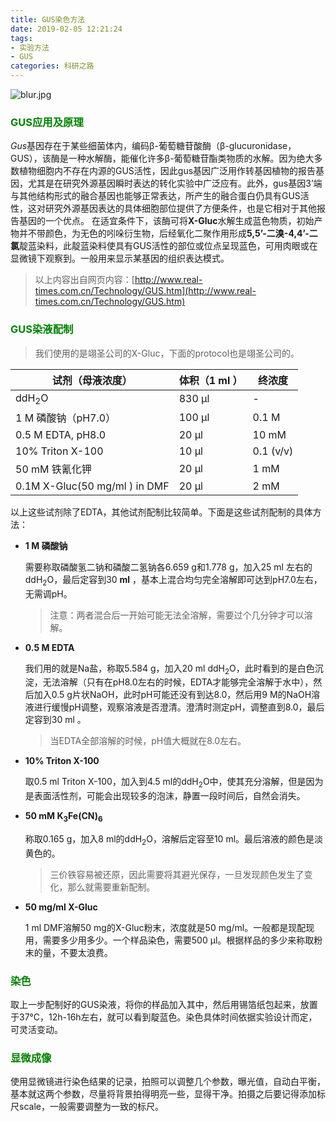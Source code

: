 ```yaml
---
title: GUS染色方法
date: 2019-02-05 12:21:24
tags: 
- 实验方法
- GUS
categories: 科研之路
---
```


<meta name="referrer" content="no-referrer" />

![blur.jpg](https://upload-images.jianshu.io/upload_images/3478485-53ed8602f38c0fd3.jpg?imageMogr2/auto-orient/strip%7CimageView2/2/w/1240)
### <font color="green">GUS应用及原理</font>

*Gus*基因存在于某些细菌体内，编码β-葡萄糖苷酸酶（β-glucuronidase，GUS），该酶是一种水解酶，能催化许多β-葡萄糖苷酯类物质的水解。因为绝大多数植物细胞内不存在内源的GUS活性，因此gus基因广泛用作转基因植物的报告基因，尤其是在研究外源基因瞬时表达的转化实验中广泛应有。此外，gus基因3’端与其他结构形式的融合基因也能够正常表达，所产生的融合蛋白仍具有GUS活性，这对研究外源基因表达的具体细胞部位提供了方便条件，也是它相对于其他报告基因的一个优点。  在适宜条件下，该酶可将**X-Gluc**水解生成蓝色物质，初始产物并不带颜色，为无色的吲哚衍生物，后经氧化二聚作用形成**5,5’-二溴-4,4’-二氯**靛蓝染料，此靛蓝染料使具有GUS活性的部位或位点呈现蓝色，可用肉眼或在显微镜下观察到。一般用来显示某基因的组织表达模式。

> 以上内容出自网页内容：[http://www.real-times.com.cn/Technology/GUS.htm](http://www.real-times.com.cn/Technology/GUS.htm)

<!--more-->



### <font color="green">GUS染液配制</font>

> 我们使用的是翊圣公司的X-Gluc，下面的protocol也是翊圣公司的。

| 试剂（母液浓度）              | 体积（1 ml ） | 终浓度    |
| ----------------------------- | ------------- | --------- |
| ddH<sub>2</sub>O              | 830 μl        | -         |
| 1 M 磷酸钠（pH7.0）           | 100 μl        | 0.1 M     |
| 0.5 M EDTA, pH8.0             | 20 μl         | 10 mM     |
| 10% Triton X-100              | 10 μl         | 0.1 (v/v) |
| 50 mM 铁氰化钾                | 20 μl         | 1 mM      |
| 0.1M X-Gluc(50 mg/ml ) in DMF | 20 μl         | 2 mM      |


以上这些试剂除了EDTA，其他试剂配制比较简单。下面是这些试剂配制的具体方法：

* **1 M 磷酸钠**

    需要称取磷酸氢二钠和磷酸二氢钠各6.659 g和1.778 g，加入25 ml 左右的ddH<sub>2</sub>O，最后定容到30 **ml** ，基本上混合均匀完全溶解即可达到pH7.0左右，无需调pH。

    > 注意：两者混合后一开始可能无法全溶解，需要过个几分钟才可以溶解。

* **0.5 M EDTA**

    我们用的就是Na盐，称取5.584 g，加入20 ml ddH<sub>2</sub>O，此时看到的是白色沉淀，无法溶解（只有在pH8.0左右的时候，EDTA才能够完全溶解于水中），然后加入0.5 g片状NaOH，此时pH可能还没有到达8.0，然后用9 M的NaOH溶液进行缓慢pH调整，观察溶液是否澄清。澄清时测定pH，调整直到8.0，最后定容到30 ml 。

    > 当EDTA全部溶解的时候，pH值大概就在8.0左右。

* **10% Triton X-100**

    取0.5 ml Triton X-100，加入到4.5 ml的ddH<sub>2</sub>O中，使其充分溶解，但是因为是表面活性剂，可能会出现较多的泡沫，静置一段时间后，自然会消失。

* **50 mM K<sub>3</sub>Fe(CN)<sub>6</sub>**

    称取0.165 g，加入8 ml的ddH<sub>2</sub>O，溶解后定容至10 ml。最后溶液的颜色是淡黄色的。

    > 三价铁容易被还原，因此需要将其避光保存，一旦发现颜色发生了变化，那么就需要重新配制。

* **50 mg/ml X-Gluc**

    1 ml DMF溶解50 mg的X-Gluc粉末，浓度就是50 mg/ml。一般都是现配现用，需要多少用多少。一个样品染色，需要500 μl。根据样品的多少来称取粉末的量，不要太浪费。

### <font color="green">染色</font>

取上一步配制好的GUS染液，将你的样品加入其中，然后用锡箔纸包起来，放置于37℃，12h-16h左右，就可以看到靛蓝色。染色具体时间依据实验设计而定，可灵活变动。

### <font color="green">显微成像</font>

使用显微镜进行染色结果的记录，拍照可以调整几个参数，曝光值，自动白平衡，基本就这两个参数，尽量将背景拍得明亮一些，显得干净。拍摄之后要记得添加标尺scale，一般需要调整为一致的标尺。